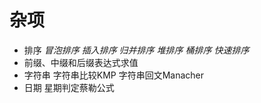 # 杂项

- 排序 *冒泡排序* *插入排序* *归并排序* *堆排序* *桶排序* *快速排序*
- 前缀、中缀和后缀表达式求值
- 字符串 字符串比较KMP 字符串回文Manacher
- 日期 星期判定蔡勒公式
